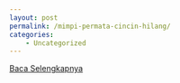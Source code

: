 ```yaml
---
layout: post
permalink: /mimpi-permata-cincin-hilang/
categories:
    - Uncategorized
---
```


[Baca Selengkapnya](/02)